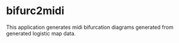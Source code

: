 # bifurc2midi

This application generates midi bifurcation diagrams generated from generated logistic map data.
